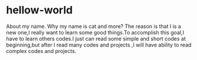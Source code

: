 # hellow-world
About my name.
Why my name is cat and more?
The reason is that I is a new one,I really want to learn some good things.To accomplish this goal,I have to learn others codes.I just can read some simple and short codes at beginning,but after I read many codes and projects ,I will have ability to read complex codes and projects.
